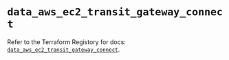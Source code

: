 # `data_aws_ec2_transit_gateway_connect`

Refer to the Terraform Registory for docs: [`data_aws_ec2_transit_gateway_connect`](https://registry.terraform.io/providers/hashicorp/aws/5.11.0/docs/data-sources/ec2_transit_gateway_connect).
